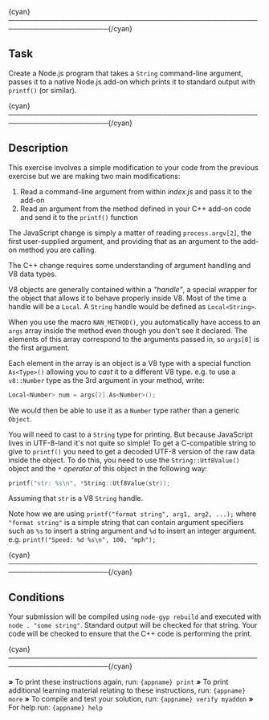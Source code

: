 {cyan}──────────────────────────────────────────────────────────────────────{/cyan}

## Task

Create a Node.js program that takes a `String` command-line argument, passes it to a native Node.js add-on which prints it to standard output with `printf()` (or similar).

{cyan}──────────────────────────────────────────────────────────────────────{/cyan}

## Description

This exercise involves a simple modification to your code from the previous exercise but we are making two main modifications:

1. Read a command-line argument from within *index.js* and pass it to the add-on
2. Read an argument from the method defined in your C++ add-on code and send it to the `printf()` function

The JavaScript change is simply a matter of reading `process.argv[2]`, the first user-supplied argument, and providing that as an argument to the add-on method you are calling.

The C++ change requires some understanding of argument handling and V8 data types.

V8 objects are generally contained within a *"handle"*, a special wrapper for the object that allows it to behave properly inside V8. Most of the time a handle will be a `Local`. A `String` handle would be defined as `Local<String>`.

When you use the macro `NAN_METHOD()`, you automatically have access to an `args` array inside the method even though you don't see it declared. The elements of this array correspond to the arguments passed in, so `args[0]` is the first argument.

Each element in the array is an object is a V8 type with a special function `As<Type>()` allowing you to *cast* it to a different V8 type. e.g. to use a `v8::Number` type as the 3rd argument in your method, write:

```c++
Local<Number> num = args[2].As<Number>();
```

We would then be able to use it as a `Number` type rather than a generic `Object`.

You will need to cast to a `String` type for printing. But because JavaScript lives in UTF-8-land it's not quite so simple! To get a C-compatible string to give to `printf()` you need to get a decoded UTF-8 version of the raw data inside the object. To do this, you need to use the `String::Utf8Value()` object and the `*` *operator* of this object in the following way:

```c++
printf("str: %s\n", *String::Utf8Value(str));
```

Assuming that `str` is a V8 `String` handle.

Note how we are using `printf("format string", arg1, arg2, ...);` where `"format string"` is a simple string that can contain argument specifiers such as `%s` to insert a string argument and `%d` to insert an integer argument. e.g. `printf("Speed: %d %s\n", 100, "mph");`

{cyan}──────────────────────────────────────────────────────────────────────{/cyan}

## Conditions

Your submission will be compiled using `node-gyp rebuild` and executed with `node . "some string"`. Standard output will be checked for that string. Your code will be checked to ensure that the C++ code is performing the print.

{cyan}──────────────────────────────────────────────────────────────────────{/cyan}

 __»__ To print these instructions again, run: `{appname} print`
 __»__ To print additional learning material relating to these instructions, run: `{appname} more`
 __»__ To compile and test your solution, run: `{appname} verify myaddon`
 __»__ For help run: `{appname} help`
